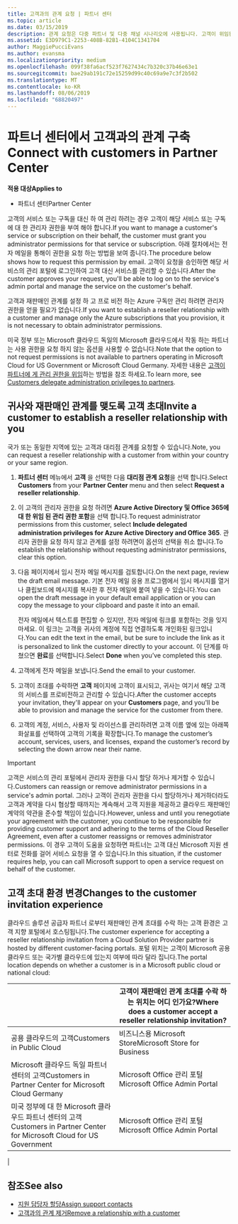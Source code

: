 ```yaml
---
title: 고객과의 관계 요청 | 파트너 센터
ms.topic: article
ms.date: 03/15/2019
description: 관계 요청은 다중 파트너 및 다중 채널 시나리오에 사용됩니다. 고객이 위임된 관리자 권한을 제거하여 프로비전 또는 지원을 제공하기 위해 복원해야 할 경우에도 유용합니다
ms.assetid: E3D979C1-2253-408B-82B1-4104C1341704
author: MaggiePucciEvans
ms.author: evansma
ms.localizationpriority: medium
ms.openlocfilehash: 099f38fa6acf523f7627434c7b320c37b46e63e1
ms.sourcegitcommit: bae29ab191c72e15259d99c40c69a9e7c3f2b502
ms.translationtype: MT
ms.contentlocale: ko-KR
ms.lasthandoff: 08/06/2019
ms.locfileid: "68820497"
---
```

# <a name="connect-with-customers-in-partner-center"></a><span data-ttu-id="041bb-104">파트너 센터에서 고객과의 관계 구축</span><span class="sxs-lookup"><span data-stu-id="041bb-104">Connect with customers in Partner Center</span></span>

<span data-ttu-id="041bb-105">**적용 대상**</span><span class="sxs-lookup"><span data-stu-id="041bb-105">**Applies to**</span></span>

-  <span data-ttu-id="041bb-106">파트너 센터</span><span class="sxs-lookup"><span data-stu-id="041bb-106">Partner Center</span></span>

<span data-ttu-id="041bb-107">고객의 서비스 또는 구독을 대신 하 여 관리 하려는 경우 고객이 해당 서비스 또는 구독에 대 한 관리자 권한을 부여 해야 합니다.</span><span class="sxs-lookup"><span data-stu-id="041bb-107">If you want to manage a customer's service or subscription on their behalf, the customer must grant you administrator permissions for that service or subscription.</span></span> <span data-ttu-id="041bb-108">아래 절차에서는 전자 메일을 통해이 권한을 요청 하는 방법을 보여 줍니다.</span><span class="sxs-lookup"><span data-stu-id="041bb-108">The procedure below shows how to request this permission by email.</span></span> <span data-ttu-id="041bb-109">고객이 요청을 승인하면 해당 서비스의 관리 포털에 로그인하여 고객 대신 서비스를 관리할 수 있습니다.</span><span class="sxs-lookup"><span data-stu-id="041bb-109">After the customer approves your request, you'll be able to log on to the service's admin portal and manage the service on the customer's behalf.</span></span>

<span data-ttu-id="041bb-110">고객과 재판매인 관계를 설정 하 고 프로 비전 하는 Azure 구독만 관리 하려면 관리자 권한을 얻을 필요가 없습니다.</span><span class="sxs-lookup"><span data-stu-id="041bb-110">If you want to establish a reseller relationship with a customer and manage only the Azure subscriptions that you provision, it is not necessary to obtain administrator permissions.</span></span>

<span data-ttu-id="041bb-111">미국 정부 또는 Microsoft 클라우드 독일의 Microsoft 클라우드에서 작동 하는 파트너는 사용 권한을 요청 하지 않는 옵션을 사용할 수 없습니다.</span><span class="sxs-lookup"><span data-stu-id="041bb-111">Note that the option to not request permissions is not available to partners operating in Microsoft Cloud for US Government or Microsoft Cloud Germany.</span></span> <span data-ttu-id="041bb-112">자세한 내용은 [고객이 파트너에 게 관리 권한을 위임](https://docs.microsoft.com/partner-center/customers_revoke_admin_privileges)하는 방법을 참조 하세요.</span><span class="sxs-lookup"><span data-stu-id="041bb-112">To learn more, see [Customers delegate administration privileges to partners](https://docs.microsoft.com/partner-center/customers_revoke_admin_privileges).</span></span>


## <a name="invite-a-customer-to-establish-a-reseller-relationship-with-you"></a><span data-ttu-id="041bb-113">귀사와 재판매인 관계를 맺도록 고객 초대</span><span class="sxs-lookup"><span data-stu-id="041bb-113">Invite a customer to establish a reseller relationship with you</span></span>

<span data-ttu-id="041bb-114">국가 또는 동일한 지역에 있는 고객과 대리점 관계를 요청할 수 있습니다.</span><span class="sxs-lookup"><span data-stu-id="041bb-114">Note, you can request a reseller relationship with a customer from within your country or your same region.</span></span>

1.  <span data-ttu-id="041bb-115">**파트너 센터** 메뉴에서 **고객** 을 선택한 다음 **대리점 관계 요청**을 선택 합니다.</span><span class="sxs-lookup"><span data-stu-id="041bb-115">Select **Customers** from your **Partner Center** menu and then select **Request a reseller relationship**.</span></span>

2.  <span data-ttu-id="041bb-116">이 고객의 관리자 권한을 요청 하려면 **Azure Active Directory 및 Office 365에 대 한 위임 된 관리 권한 포함**을 선택 합니다.</span><span class="sxs-lookup"><span data-stu-id="041bb-116">To request administrator permissions from this customer, select **Include delegated administration privileges for Azure Active Directory and Office 365**.</span></span> <span data-ttu-id="041bb-117">관리자 권한을 요청 하지 않고 관계를 설정 하려면이 옵션의 선택을 취소 합니다.</span><span class="sxs-lookup"><span data-stu-id="041bb-117">To establish the relationship without requesting administrator permissions, clear this option.</span></span> 

3.  <span data-ttu-id="041bb-118">다음 페이지에서 임시 전자 메일 메시지를 검토합니다.</span><span class="sxs-lookup"><span data-stu-id="041bb-118">On the next page, review the draft email message.</span></span> <span data-ttu-id="041bb-119">기본 전자 메일 응용 프로그램에서 임시 메시지를 열거나 클립보드에 메시지를 복사한 후 전자 메일에 붙여 넣을 수 있습니다.</span><span class="sxs-lookup"><span data-stu-id="041bb-119">You can open the draft message in your default email application or you can copy the message to your clipboard and paste it into an email.</span></span> 

    <span data-ttu-id="041bb-120">전자 메일에서 텍스트를 편집할 수 있지만, 전자 메일에 링크를 포함하는 것을 잊지 마세요. 이 링크는 고객을 귀사의 계정에 직접 연결하도록 개인화된 링크입니다.</span><span class="sxs-lookup"><span data-stu-id="041bb-120">You can edit the text in the email, but be sure to include the link as it is personalized to link the customer directly to your account.</span></span> <span data-ttu-id="041bb-121">이 단계를 마쳤으면 **완료**를 선택합니다.</span><span class="sxs-lookup"><span data-stu-id="041bb-121">Select **Done** when you’ve completed this step.</span></span>

3.  <span data-ttu-id="041bb-122">고객에게 전자 메일을 보냅니다.</span><span class="sxs-lookup"><span data-stu-id="041bb-122">Send the email to your customer.</span></span>

5.  <span data-ttu-id="041bb-123">고객이 초대를 수락하면 **고객** 페이지에 고객이 표시되고, 귀사는 여기서 해당 고객의 서비스를 프로비전하고 관리할 수 있습니다.</span><span class="sxs-lookup"><span data-stu-id="041bb-123">After the customer accepts your invitation, they'll appear on your **Customers** page, and you'll be able to provision and manage the service for the customer from there.</span></span>

 
6.  <span data-ttu-id="041bb-124">고객의 계정, 서비스, 사용자 및 라이선스를 관리하려면 고객 이름 옆에 있는 아래쪽 화살표를 선택하여 고객의 기록을 확장합니다.</span><span class="sxs-lookup"><span data-stu-id="041bb-124">To manage the customer’s account, services, users, and licenses, expand the customer’s record by selecting the down arrow near their name.</span></span>


> [!IMPORTANT]  
> <span data-ttu-id="041bb-125">고객은 서비스의 관리 포털에서 관리자 권한을 다시 할당 하거나 제거할 수 있습니다.</span><span class="sxs-lookup"><span data-stu-id="041bb-125">Customers can reassign or remove administrator permissions in a service's admin portal.</span></span> <span data-ttu-id="041bb-126">그러나 고객이 관리자 권한을 다시 할당하거나 제거하더라도 고객과 계약을 다시 협상할 때까지는 계속해서 고객 지원을 제공하고 클라우드 재판매인 계약의 약관을 준수할 책임이 있습니다.</span><span class="sxs-lookup"><span data-stu-id="041bb-126">However, unless and until you renegotiate your agreement with the customer, you continue to be responsible for providing customer support and adhering to the terms of the Cloud Reseller Agreement, even after a customer reassigns or removes administrator permissions.</span></span> <span data-ttu-id="041bb-127">이 경우 고객이 도움을 요청하면 파트너는 고객 대신 Microsoft 지원 센터로 전화를 걸어 서비스 요청을 열 수 있습니다.</span><span class="sxs-lookup"><span data-stu-id="041bb-127">In this situation, if the customer requires help, you can call Microsoft support to open a service request on behalf of the customer.</span></span>

## <a name="changes-to-the-customer-invitation-experience"></a><span data-ttu-id="041bb-128">고객 초대 환경 변경</span><span class="sxs-lookup"><span data-stu-id="041bb-128">Changes to the customer invitation experience</span></span>

<span data-ttu-id="041bb-129">클라우드 솔루션 공급자 파트너 로부터 재판매인 관계 초대를 수락 하는 고객 환경은 고객 지향 포털에서 호스팅됩니다.</span><span class="sxs-lookup"><span data-stu-id="041bb-129">The customer experience for accepting a reseller relationship invitation from a Cloud Solution Provider partner is hosted by different customer-facing portals.</span></span> <span data-ttu-id="041bb-130">포털 위치는 고객이 Microsoft 공용 클라우드 또는 국가별 클라우드에 있는지 여부에 따라 달라 집니다.</span><span class="sxs-lookup"><span data-stu-id="041bb-130">The portal location depends on whether a customer is in a Microsoft public cloud or national cloud:</span></span> 

|  | <span data-ttu-id="041bb-131">고객이 재판매인 관계 초대를 수락 하는 위치는 어디 인가요?</span><span class="sxs-lookup"><span data-stu-id="041bb-131">Where does a customer accept a reseller relationship invitation?</span></span> |
|---------|---------
| <span data-ttu-id="041bb-132">공용 클라우드의 고객</span><span class="sxs-lookup"><span data-stu-id="041bb-132">Customers in Public Cloud</span></span> | <span data-ttu-id="041bb-133">비즈니스용 Microsoft Store</span><span class="sxs-lookup"><span data-stu-id="041bb-133">Microsoft Store for Business</span></span> |
| <span data-ttu-id="041bb-134">Microsoft 클라우드 독일 파트너 센터의 고객</span><span class="sxs-lookup"><span data-stu-id="041bb-134">Customers in Partner Center for Microsoft Cloud Germany</span></span> | <span data-ttu-id="041bb-135">Microsoft Office 관리 포털</span><span class="sxs-lookup"><span data-stu-id="041bb-135">Microsoft Office Admin Portal</span></span> |
| <span data-ttu-id="041bb-136">미국 정부에 대 한 Microsoft 클라우드 파트너 센터의 고객</span><span class="sxs-lookup"><span data-stu-id="041bb-136">Customers in Partner Center for Microsoft Cloud for US Government</span></span> | <span data-ttu-id="041bb-137">Microsoft Office 관리 포털</span><span class="sxs-lookup"><span data-stu-id="041bb-137">Microsoft Office Admin Portal</span></span> |
|

## <a name="see-also"></a><span data-ttu-id="041bb-138">참조</span><span class="sxs-lookup"><span data-stu-id="041bb-138">See also</span></span>

- [<span data-ttu-id="041bb-139">지원 담당자 할당</span><span class="sxs-lookup"><span data-stu-id="041bb-139">Assign support contacts</span></span>](assign-support-contacts.md)
- [<span data-ttu-id="041bb-140">고객과의 관계 제거</span><span class="sxs-lookup"><span data-stu-id="041bb-140">Remove a relationship with a customer</span></span>](remove-a-relationship.md)
